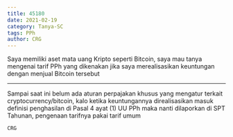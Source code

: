 ```yaml
---
title: 45180
date: 2021-02-19
category: Tanya-SC
tags: PPh
author: CRG
---
```


Saya memiliki aset mata uang Kripto seperti Bitcoin, saya mau tanya mengenai tarif PPh yang dikenakan jika saya merealisasikan keuntungan dengan menjual Bitcoin tersebut

---

Sampai saat ini belum ada aturan perpajakan khusus yang mengatur terkait cryptocurrency/bitcoin, kalo ketika keuntungannya direalisasikan masuk definisi penghasilan di Pasal 4 ayat (1) UU PPh maka nanti dilaporkan di SPT Tahunan, pengenaan tarifnya pakai tarif umum

`CRG`

